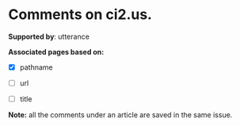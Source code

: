 # Comments on ci2.us.

**Supported by**: utterance

**Associated pages based on:** 

- [x] pathname  

- [ ] url   

- [ ] title


**Note:** all the comments under an article are saved in the same issue.

